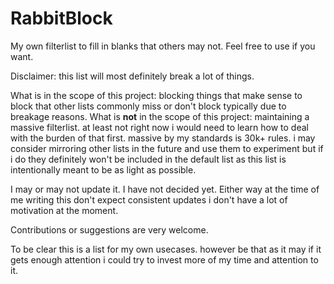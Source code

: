 # RabbitBlock
My own filterlist to fill in blanks that others may not. Feel free to use if you want. 

Disclaimer: this list will most definitely break a lot of things.

What is in the scope of this project: blocking things that make sense to block that other lists commonly miss or don't block typically due to breakage reasons.
What is **not** in the scope of this project: maintaining a massive filterlist. at least not right now i would need to learn how to deal with the burden of that first. massive by my standards is 30k+ rules. i may consider mirroring other lists in the future and use them to experiment but if i do they definitely won't be included in the default list as this list is intentionally meant to be as light as possible.

I may or may not update it. I have not decided yet. Either way at the time of me writing this don't expect consistent updates i don't have a lot of motivation at the moment.

Contributions or suggestions are very welcome.

To be clear this is a list for my own usecases. however be that as it may if it gets enough attention i could try to invest more of my time and attention to it.

